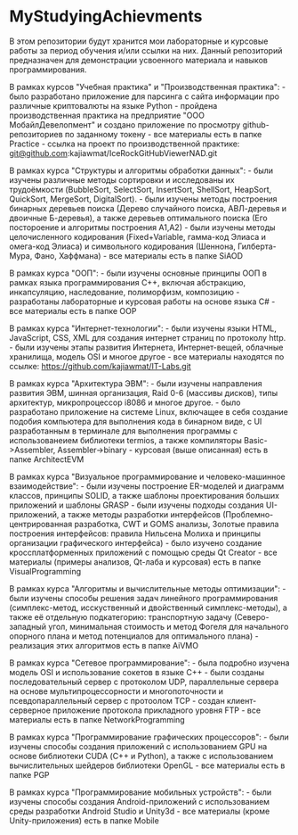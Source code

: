 # MyStudyingAchievments

В этом репозитории будут хранится мои лабораторные и курсовые работы
за период обучения и/или ссылки на них. Данный репозиторий предназначен 
для демонстрации усвоенного материала и навыков программирования.

В рамках курсов "Учебная практика" и "Производственная практика":
	- было разработано приложение для парсинга с сайта информации 
про различные криптовалюты на языке Python
	- пройдена производственная практика на предприятие "ООО 
МобайлДевелопмент" и создано приложение по просмотру github-репозиториев
по заданному токену
	- все материалы есть в папке Practice
	- ссылка на проект по производственной практике: git@github.com:kajiawmat/IceRockGitHubViewerNAD.git

В рамках курса "Структуры и алгоритмы обработки данных":
	- были изучены различные методы сортировки и исследованы их
трудоёмкости (BubbleSort, SelectSort, InsertSort, ShellSort, HeapSort,
QuickSort, MergeSort, DigitalSort).
	- были изучены методы построения бинарных деревьев поиска
(Дерево случайного поиска, АВЛ-деревья и двоичные Б-деревья), 
а также деревьев оптимального поиска (Его постороение 
и алгоритмы построения А1,А2)
	- были изучены методы целочисленного кодирования 
(Fixed+Variable, гамма-код Элиаса и омега-код Элиаса) и
символьного кодирования (Шеннона, Гилберта-Мура, Фано, Хаффмана)
	- все материалы есть в папке SiAOD

В рамках курса "ООП":
	- были изучены основные принципы ООП в рамках языка программирования
C++, включая абстракцию, инкапсуляцию, наследование, полиморфизм, композицию
	- разработаны лабораторные и курсовая работы на основе языка C#
	- все материалы есть в папке OOP

В рамках курса "Интернет-технологии":
	- были изучены языки HTML, JavaScript, CSS, XML для создания 
интернет страниц по протоколу http.
	- были изучены этапы развития Интернета, Интернет-вещей, облачные 
хранилища, модель OSI и многое другое
	- все материалы находятся по ссылке: https://github.com/kajiawmat/IT-Labs.git

В рамках курса "Архитектура ЭВМ":
	- были изучены направления развития ЭВМ, шинная организация, Raid 0-6
(массивы дисков), типы архитектур, микропроцессор i8086 и многое другое.
	- было разработано приложение на системе Linux, включащее в себя
создание подобия компьютера для выполнения кода в бинарном виде,
c UI разработанным в терминале для выполнения программы с использованеием
библиотеки termios, а также компиляторы Basic->Assembler, Assembler->binary
	- курсовая (выше описанная) есть в папке ArchitectEVM

В рамках курса "Визуальное программирование и человеко-машинное взаимодействие":
	- были изучены построение ER-моделей и диаграмм классов, принципы SOLID,
а также шаблоны проектирования больших приложений и шаблоны GRASP
	- были изучены подходы создания UI-приложений, а также методы разработки
интерфейсов (Проблемно-центрированная разработка, CWT и GOMS анализы, Золотые 
правила построения интерфейсов: правила Нильсена Молиха и принципы организации 
графического интерфейса)
	- было изучено создание кроссплатформенных приложений с помощью среды
Qt Creator
	- все материалы (примеры анализов, Qt-лаба и курсовая) есть в папке
VisualProgramming

В рамках курса "Алгоритмы и вычислительные методы оптимизации":
	- были изучены способы решения задач линейного программирования
(симплекс-метод, исскуственный и двойственный симплекс-методы), а также
её отдельную подкатегорию: транспортную задачу (Северо-западный угол,
минимальная стоимость и метод Фогеля для начального опорного плана и
метод потенциалов для оптимального плана)
	- реализация этих алгоритмов есть в папке AiVMO

В рамках курса "Сетевое программирование":
	- была подробно изучена модель OSI и использование сокетов в языке C++
	- были созданы последовательный сервер с протоколом UDP, 
параллельные сервера на основе мультипроцессорности и многопоточности
и псевдопараллельный сервер с протоолом TCP
	- создан клиент-серверное приложение протокола прикладного уровня FTP
	- все материалы есть в папке NetworkProgramming 

В рамках курса "Программирование графических процессоров":
	- были изучены способы создания приложений с использованием GPU на основе
библиотеки CUDA (С++ и Python), а также с использованием вычислительных шейдеров
библиотеки OpenGL
	- все материалы есть в папке PGP

В рамках курса "Программирование мобильных устройств":
	- были изучены способы создания Android-приложений с использованием
среды разработки Android Studio и Unity3d
	- все материалы (кроме Unity-приложения) есть в папке Mobile